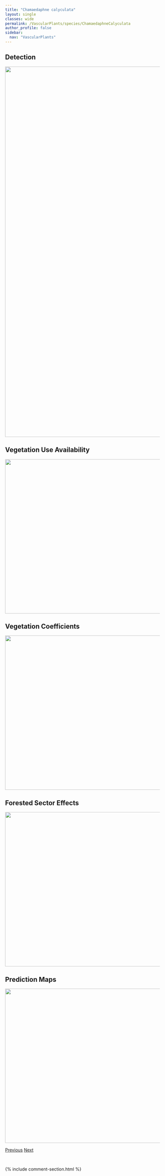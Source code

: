 ```yaml
---
title: "Chamaedaphne calyculata"
layout: single
classes: wide
permalink: /VascularPlants/species/ChamaedaphneCalyculata
author_profile: false
sidebar:
  nav: "VascularPlants"
---
```


<h2>Detection</h2>

<a href="https://drive.google.com/uc?export=view&id=1DYmruUpAKvinO6PxacLar2_6a5CxEAWr">
<img src="https://drive.google.com/uc?export=view&id=1DYmruUpAKvinO6PxacLar2_6a5CxEAWr" height = "1200" width = "800">
</a>


<h2>Vegetation Use Availability</h2>

<a href="https://drive.google.com/uc?export=view&id=1UsfIFBS5-QaL_bcJX8K7GbzYS8P3gt_P">
<img src="https://drive.google.com/uc?export=view&id=1UsfIFBS5-QaL_bcJX8K7GbzYS8P3gt_P" height = "500" width = "1000">
</a>


<h2>Vegetation Coefficients</h2>

<a href="https://drive.google.com/uc?export=view&id=1fP83JuAjWuxcic7NbjgoMEWJsPOV9qC2">
<img src="https://drive.google.com/uc?export=view&id=1fP83JuAjWuxcic7NbjgoMEWJsPOV9qC2" height = "500" width = "1000">
</a>


<h2>Forested Sector Effects</h2>

<a href="https://drive.google.com/uc?export=view&id=1bFHK1JuNcqPgaEk3EnN-9ecUhiaNF1h4">
<img src="https://drive.google.com/uc?export=view&id=1bFHK1JuNcqPgaEk3EnN-9ecUhiaNF1h4" height = "500" width = "1000">
</a>


<h2>Prediction Maps</h2>

<a href="https://drive.google.com/uc?export=view&id=1a_5lenYsTrFvz_kT9jGVefzCKP_Z3eEg">
<img src="https://drive.google.com/uc?export=view&id=1a_5lenYsTrFvz_kT9jGVefzCKP_Z3eEg" height = "500" width = "1000">
</a>


<a href="/DevelopmentWebsite/VascularPlants/species/ChaenorhinumMinus" class="pagination--pager" title="Chaenorhinum minus">Previous</a> <a href="/DevelopmentWebsite/VascularPlants/species/ChamaenerionAngustifolium" class="pagination--pager" title="Chamaenerion angustifolium">Next</a>

<p>&nbsp;</p>

{% include comment-section.html %}
